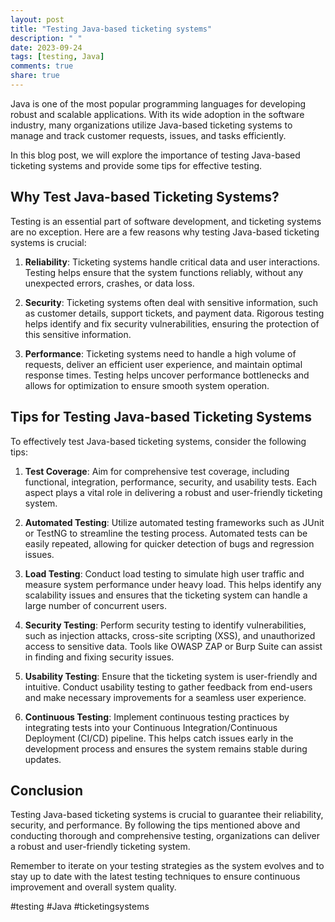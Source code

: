 ```yaml
---
layout: post
title: "Testing Java-based ticketing systems"
description: " "
date: 2023-09-24
tags: [testing, Java]
comments: true
share: true
---
```


Java is one of the most popular programming languages for developing robust and scalable applications. With its wide adoption in the software industry, many organizations utilize Java-based ticketing systems to manage and track customer requests, issues, and tasks efficiently.

In this blog post, we will explore the importance of testing Java-based ticketing systems and provide some tips for effective testing.

## Why Test Java-based Ticketing Systems?

Testing is an essential part of software development, and ticketing systems are no exception. Here are a few reasons why testing Java-based ticketing systems is crucial:

1. **Reliability**: Ticketing systems handle critical data and user interactions. Testing helps ensure that the system functions reliably, without any unexpected errors, crashes, or data loss.

2. **Security**: Ticketing systems often deal with sensitive information, such as customer details, support tickets, and payment data. Rigorous testing helps identify and fix security vulnerabilities, ensuring the protection of this sensitive information.

3. **Performance**: Ticketing systems need to handle a high volume of requests, deliver an efficient user experience, and maintain optimal response times. Testing helps uncover performance bottlenecks and allows for optimization to ensure smooth system operation.

## Tips for Testing Java-based Ticketing Systems

To effectively test Java-based ticketing systems, consider the following tips:

1. **Test Coverage**: Aim for comprehensive test coverage, including functional, integration, performance, security, and usability tests. Each aspect plays a vital role in delivering a robust and user-friendly ticketing system.

2. **Automated Testing**: Utilize automated testing frameworks such as JUnit or TestNG to streamline the testing process. Automated tests can be easily repeated, allowing for quicker detection of bugs and regression issues.

3. **Load Testing**: Conduct load testing to simulate high user traffic and measure system performance under heavy load. This helps identify any scalability issues and ensures that the ticketing system can handle a large number of concurrent users.

4. **Security Testing**: Perform security testing to identify vulnerabilities, such as injection attacks, cross-site scripting (XSS), and unauthorized access to sensitive data. Tools like OWASP ZAP or Burp Suite can assist in finding and fixing security issues.

5. **Usability Testing**: Ensure that the ticketing system is user-friendly and intuitive. Conduct usability testing to gather feedback from end-users and make necessary improvements for a seamless user experience.

6. **Continuous Testing**: Implement continuous testing practices by integrating tests into your Continuous Integration/Continuous Deployment (CI/CD) pipeline. This helps catch issues early in the development process and ensures the system remains stable during updates.

## Conclusion

Testing Java-based ticketing systems is crucial to guarantee their reliability, security, and performance. By following the tips mentioned above and conducting thorough and comprehensive testing, organizations can deliver a robust and user-friendly ticketing system.

Remember to iterate on your testing strategies as the system evolves and to stay up to date with the latest testing techniques to ensure continuous improvement and overall system quality.

#testing #Java #ticketingsystems